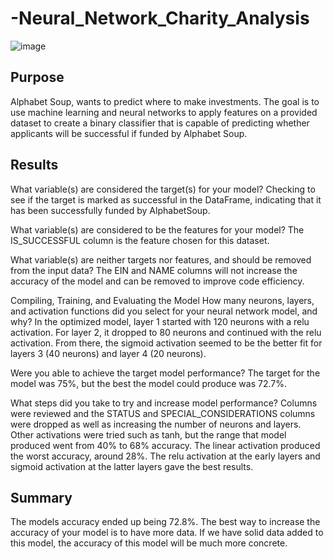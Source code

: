 # -Neural_Network_Charity_Analysis

![image](https://user-images.githubusercontent.com/106290364/194185815-d1f9a5cb-6b13-478d-ba0c-446aa7706b2a.png)

## Purpose
Alphabet Soup, wants to predict where to make investments. The goal is to use machine learning and neural networks to apply features on a provided dataset to create a binary classifier that is capable of predicting whether applicants will be successful if funded by Alphabet Soup. 

## Results

What variable(s) are considered the target(s) for your model?
Checking to see if the target is marked as successful in the DataFrame, indicating that it has been successfully funded by AlphabetSoup.

What variable(s) are considered to be the features for your model?
The IS_SUCCESSFUL column is the feature chosen for this dataset.

What variable(s) are neither targets nor features, and should be removed from the input data?
The EIN and NAME columns will not increase the accuracy of the model and can be removed to improve code efficiency.

Compiling, Training, and Evaluating the Model
How many neurons, layers, and activation functions did you select for your neural network model, and why?
In the optimized model, layer 1 started with 120 neurons with a relu activation. For layer 2, it dropped to 80 neurons and continued with the relu activation. From there, the sigmoid activation seemed to be the better fit for layers 3 (40 neurons) and layer 4 (20 neurons).

Were you able to achieve the target model performance?
The target for the model was 75%, but the best the model could produce was 72.7%.

What steps did you take to try and increase model performance?
Columns were reviewed and the STATUS and SPECIAL_CONSIDERATIONS columns were dropped as well as increasing the number of neurons and layers. Other activations were tried such as tanh, but the range that model produced went from 40% to 68% accuracy. The linear activation produced the worst accuracy, around 28%. The relu activation at the early layers and sigmoid activation at the latter layers gave the best results.

## Summary 
The models accuracy ended up being 72.8%. The best way to increase the accuracy of your model is to have more data. If we have solid data added to this model, the accuracy of this model will be much more concrete.
